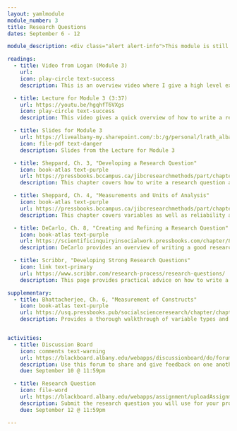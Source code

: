 ```yaml
---
layout: yamlmodule
module_number: 3
title: Research Questions
dates: September 6 - 12

module_description: <div class="alert alert-info">This module is still under construction.</div>This module will cover the basics of developing a research question that will guide your proposal creation for the rest of the semester.

readings:
  - title: Video from Logan (Module 3)
    url:
    icon: play-circle text-success
    description: This is an overview video where I give a high level explanation of the readings and describe this week's tasks.

  - title: Lecture for Module 3 (3:37)
    url: https://youtu.be/hgqhfT6VXgs
    icon: play-circle text-success
    description: This video gives a quick overview of how to write a research question. Please also watch the video by Scribbr.

  - title: Slides for Module 3
    url: https://livealbany-my.sharepoint.com/:b:/g/personal/lrath_albany_edu/EY5JgJ-w3RREnPgRAWZEQIQBVANxCNWkH82366eNqYBr1Q?e=L3lcxj
    icon: file-pdf text-danger
    description: Slides from the Lecture for Module 3

  - title: Sheppard, Ch. 3, "Developing a Research Question"
    icon: book-atlas text-purple
    url: https://pressbooks.bccampus.ca/jibcresearchmethods/part/chapter-3/
    description: This chapter covers how to write a research question as well as high level overviews of qualitative versus quantitative research.

  - title: Sheppard, Ch. 4, "Measurements and Units of Analysis"
    icon: book-atlas text-purple
    url: https://pressbooks.bccampus.ca/jibcresearchmethods/part/chapter-4/
    description: This chapter covers variables as well as reliability and validity.

  - title: DeCarlo, Ch. 8, "Creating and Refining a Research Question"
    icon: book-atlas text-purple
    url: https://scientificinquiryinsocialwork.pressbooks.com/chapter/8-0-chapter-introduction/
    description: DeCarlo provides an overview of writing a good research question <strong><em>with some specific tips and critiques</em></strong> as well as explanations that augment Sheppard's content.

  - title: Scribbr, "Developing Strong Research Questions"
    icon: link text-primary
    url: https://www.scribbr.com/research-process/research-questions/
    description: This page provides practical advice on how to write a research question. Definitely watch the 4.5 minute video. There is also a quiz to check for understanding that I strongly recommend. <em>Note:</em> Scribbr offers paid editing services, but this course is only using their free content.

supplementary:
  - title: Bhattacherjee, Ch. 6, "Measurement of Constructs"
    icon: book-atlas text-purple
    url: https://usq.pressbooks.pub/socialscienceresearch/chapter/chapter-6-measurement-of-constructs/
    description: Provides a thorough walkthrough of variable types and scales.


activities:
  - title: Discussion Board
    icon: comments text-warning
    url: https://blackboard.albany.edu/webapps/discussionboard/do/forum?action=list_threads&course_id=_170260_1&nav=discussion_board_entry&conf_id=_276906_1&forum_id=_593112_1
    description: Use this forum to share and give feedback on one another's research question. Title your post with your research question and in the body of your post ask for any specific feedback you would like from your peers. Give feedback to your classmates and integrate their feedback when you submit your research question.
    due: September 10 @ 11:59pm

  - title: Research Question
    icon: file-word
    url: https://blackboard.albany.edu/webapps/assignment/uploadAssignment?content_id=_7449478_1&course_id=_170260_1&group_id=&mode=view
    description: Submit the research question you will use for your proposal.
    due: September 12 @ 11:59pm

---
```

